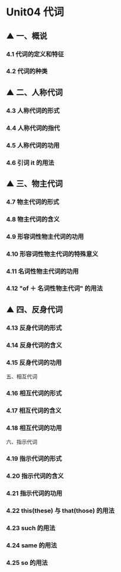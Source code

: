 # Unit04 代词



## ▲ 一、概说

### 4.1 代词的定义和特征

### 4.2 代词的种类



## ▲ 二、人称代词
### 4.3 人称代词的形式

### 4.4 人称代词的指代

### 4.5 人称代词的功用

### 4.6 引词 it 的用法



## ▲ 三、物主代词
### 4.7 物主代词的形式

### 4.8 物主代词的含义

### 4.9 形容词性物主代词的功用

### 4.10 形容词性物主代词的特殊意义

### 4.11 名词性物主代词的功用

### 4.12 "of ＋ 名词性物主代词" 的用法


## ▲ 四、反身代词
### 4.13 反身代词的形式

### 4.14 反身代词的含义

### 4.15 反身代词的功用



五、相互代词
### 4.16 相互代词的形式

### 4.17 相互代词的含义

### 4.18 相互代词的功用



六、指示代词
### 4.19 指示代词的形式

### 4.20 指示代词的含义

### 4.21 指示代词的功用

### 4.22 this(these) 与 that(those) 的用法

### 4.23 such 的用法

### 4.24 same 的用法

### 4.25 so 的用法
